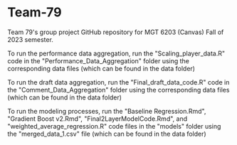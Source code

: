 # Team-79
 Team 79's group project GitHub repository for MGT 6203 (Canvas) Fall of 2023 semester.

To run the performance data aggregation, run the "Scaling_player_data.R" code in the "Performance_Data_Aggregation" folder using the corresponding data files (which can be found in the data folder)

To run the draft data aggregation, run the "Final_draft_data_code.R" code in the "Comment_Data_Aggregation" folder using the corresponding data files (which can be found in the data folder)

To run the modeling processes, run the "Baseline Regression.Rmd", "Gradient Boost v2.Rmd", "Final2LayerModelCode.Rmd", and "weighted_average_regression.R" code files in the "models" folder using the "merged_data_1.csv" file (which can be found in the data folder)
 
